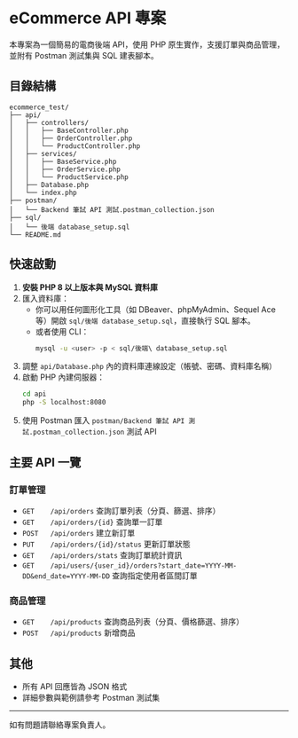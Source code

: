 # eCommerce API 專案

本專案為一個簡易的電商後端 API，使用 PHP 原生實作，支援訂單與商品管理，並附有 Postman 測試集與 SQL 建表腳本。

## 目錄結構

```
ecommerce_test/
├── api/
│   ├── controllers/
│   │   ├── BaseController.php
│   │   ├── OrderController.php
│   │   └── ProductController.php
│   ├── services/
│   │   ├── BaseService.php
│   │   ├── OrderService.php
│   │   └── ProductService.php
│   ├── Database.php
│   └── index.php
├── postman/
│   └── Backend 筆試 API 測試.postman_collection.json
├── sql/
│   └── 後端 database_setup.sql
└── README.md
```

## 快速啟動

1. **安裝 PHP 8 以上版本與 MySQL 資料庫**
2. 匯入資料庫：
   - 你可以用任何圖形化工具（如 DBeaver、phpMyAdmin、Sequel Ace 等）開啟 `sql/後端 database_setup.sql`，直接執行 SQL 腳本。
   - 或者使用 CLI：
     ```sh
     mysql -u <user> -p < sql/後端\ database_setup.sql
     ```
3. 調整 `api/Database.php` 內的資料庫連線設定（帳號、密碼、資料庫名稱）
4. 啟動 PHP 內建伺服器：
   ```sh
   cd api
   php -S localhost:8080
   ```
5. 使用 Postman 匯入 `postman/Backend 筆試 API 測試.postman_collection.json` 測試 API

## 主要 API 一覽

### 訂單管理
- `GET    /api/orders`                查詢訂單列表（分頁、篩選、排序）
- `GET    /api/orders/{id}`           查詢單一訂單
- `POST   /api/orders`                建立新訂單
- `PUT    /api/orders/{id}/status`    更新訂單狀態
- `GET    /api/orders/stats`          查詢訂單統計資訊
- `GET    /api/users/{user_id}/orders?start_date=YYYY-MM-DD&end_date=YYYY-MM-DD` 查詢指定使用者區間訂單

### 商品管理
- `GET    /api/products`              查詢商品列表（分頁、價格篩選、排序）
- `POST   /api/products`              新增商品

## 其他
- 所有 API 回應皆為 JSON 格式
- 詳細參數與範例請參考 Postman 測試集

---

如有問題請聯絡專案負責人。
